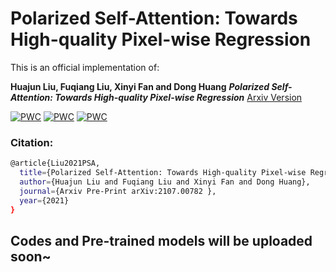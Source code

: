 # Polarized Self-Attention: Towards High-quality Pixel-wise Regression
This is an official implementation of:

**Huajun Liu, Fuqiang Liu, Xinyi Fan and Dong Huang** ***Polarized Self-Attention: Towards High-quality Pixel-wise Regression*** [Arxiv Version](https://arxiv.org/abs/2107.00782)

[![PWC](https://img.shields.io/endpoint.svg?url=https://paperswithcode.com/badge/polarized-self-attention-towards-high-quality-1/pose-estimation-on-coco-test-dev)](https://paperswithcode.com/sota/pose-estimation-on-coco-test-dev?p=polarized-self-attention-towards-high-quality-1)
[![PWC](https://img.shields.io/endpoint.svg?url=https://paperswithcode.com/badge/polarized-self-attention-towards-high-quality-1/keypoint-detection-on-coco)](https://paperswithcode.com/sota/keypoint-detection-on-coco?p=polarized-self-attention-towards-high-quality-1)
[![PWC](https://img.shields.io/endpoint.svg?url=https://paperswithcode.com/badge/polarized-self-attention-towards-high-quality-1/semantic-segmentation-on-cityscapes-val)](https://paperswithcode.com/sota/semantic-segmentation-on-cityscapes-val?p=polarized-self-attention-towards-high-quality-1)

### Citation: 

```bash
@article{Liu2021PSA,
  title={Polarized Self-Attention: Towards High-quality Pixel-wise Regression},
  author={Huajun Liu and Fuqiang Liu and Xinyi Fan and Dong Huang},
  journal={Arxiv Pre-Print arXiv:2107.00782 },
  year={2021}
}
```

## Codes and Pre-trained models will be uploaded soon~
